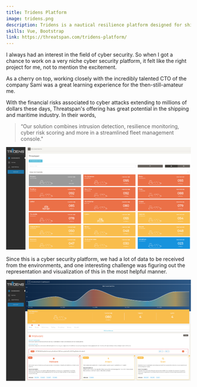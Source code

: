 ```yaml
---
title: Tridens Platform
image: tridens.png
description: Tridens is a nautical resilience platform designed for shipping and maritime enterprises. Tridens provides cyber risk management, cyber monitoring for vessels and resilience testing.
skills: Vue, Bootstrap
link: https://threatspan.com/tridens-platform/
---
```

I always had an interest in the field of cyber security. So when I got a chance
to work on a very niche cyber security platform, it felt like the right project
for me, not to mention the excitement.

As a cherry on top, working closely with the incredibly talented CTO of the company Sami was a great
learning experience for the then-still-amateur me. 

With the financial risks associated to cyber attacks extending to millions of
dollars these days, Threatspan's offering has great potential in the shipping and
maritime industry. In their words,

> “Our solution combines intrusion detection, resilience monitoring, cyber risk
> scoring and more in a streamlined fleet management console."

![tridens](/assets/images/works/tridens.png)

Since this is a cyber security platform, we had a lot of data to be received
from the environments, and one interesting challenge was figuring out the
representation and visualization of this in the most helpful manner.

![tridens](/assets/images/works/tridens-2.png)
